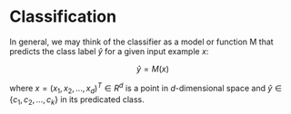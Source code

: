 # Classification
In general, we may think of the classifier as a model or function M that predicts the class label $\hat{y}$ for a given input example $x$:

$$\hat{y}=M(x)$$

where $x=(x_1,x_2,...,x_d)^T \in R^d$ is a point in $d$-dimensional space and $\hat{y}\in \{c_1,c_2,...,c_k\}$ in its predicated class.